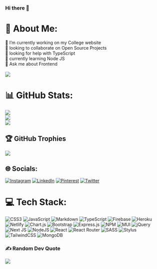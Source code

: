 ### Hi there 👋
# 💫 About Me:
🔭 I’m currently working on my College website <br>👯  looking to collaborate on Open Source Projects<br>🤝  looking for help with TypeScript<br>🌱  currently learning Node JS<br>💬 Ask me about Frontend<br>
<br>
[![](https://visitcount.itsvg.in/api?id=kkupgrader&label=Profile%20Views&color=0&icon=1&pretty=true)](https://visitcount.itsvg.in)
# 📊 GitHub Stats:
![](https://github-readme-stats.vercel.app/api?username=kkupgrader&theme=react&hide_border=false&include_all_commits=false&count_private=false)<br/>
![](https://github-readme-streak-stats.herokuapp.com/?user=kkupgrader&theme=react&hide_border=false)<br/>
![](https://github-readme-stats.vercel.app/api/top-langs/?username=kkupgrader&theme=react&hide_border=false&include_all_commits=false&count_private=false&layout=compact)
## 🏆 GitHub Trophies
![](https://github-profile-trophy.vercel.app/?username=kkupgrader&theme=dark_dimmed&no-frame=true&no-bg=false&margin-w=4)

## 🌐 Socials:
[![Instagram](https://img.shields.io/badge/Instagram-%23E4405F.svg?logo=Instagram&logoColor=white)](https://instagram.com/kanakkholwal) [![LinkedIn](https://img.shields.io/badge/LinkedIn-%230077B5.svg?logo=linkedin&logoColor=white)](https://linkedin.com/in/kanak-kholwal) [![Pinterest](https://img.shields.io/badge/Pinterest-%23E60023.svg?logo=Pinterest&logoColor=white)](https://pinterest.com/kkupgrader) [![Twitter](https://img.shields.io/badge/Twitter-%231DA1F2.svg?logo=Twitter&logoColor=white)](https://twitter.com/kanakkholwal) 



# 💻 Tech Stack:
![CSS3](https://img.shields.io/badge/css3-%231572B6.svg?style=plastic&logo=css3&logoColor=white) ![JavaScript](https://img.shields.io/badge/javascript-%23323330.svg?style=plastic&logo=javascript&logoColor=%23F7DF1E) ![Markdown](https://img.shields.io/badge/markdown-%23000000.svg?style=plastic&logo=markdown&logoColor=white) ![TypeScript](https://img.shields.io/badge/typescript-%23007ACC.svg?style=plastic&logo=typescript&logoColor=white) ![Firebase](https://img.shields.io/badge/firebase-%23039BE5.svg?style=plastic&logo=firebase) ![Heroku](https://img.shields.io/badge/heroku-%23430098.svg?style=plastic&logo=heroku&logoColor=white) ![Netlify](https://img.shields.io/badge/netlify-%23000000.svg?style=plastic&logo=netlify&logoColor=#00C7B7) ![Chart.js](https://img.shields.io/badge/chart.js-F5788D.svg?style=plastic&logo=chart.js&logoColor=white) ![Bootstrap](https://img.shields.io/badge/bootstrap-%23563D7C.svg?style=plastic&logo=bootstrap&logoColor=white) ![Express.js](https://img.shields.io/badge/express.js-%23404d59.svg?style=plastic&logo=express&logoColor=%2361DAFB) ![NPM](https://img.shields.io/badge/NPM-%23000000.svg?style=plastic&logo=npm&logoColor=white) ![MUI](https://img.shields.io/badge/MUI-%230081CB.svg?style=plastic&logo=material-ui&logoColor=white) ![jQuery](https://img.shields.io/badge/jquery-%230769AD.svg?style=plastic&logo=jquery&logoColor=white) ![Next JS](https://img.shields.io/badge/Next-black?style=plastic&logo=next.js&logoColor=white) ![NodeJS](https://img.shields.io/badge/node.js-6DA55F?style=plastic&logo=node.js&logoColor=white) ![React](https://img.shields.io/badge/react-%2320232a.svg?style=plastic&logo=react&logoColor=%2361DAFB) ![React Router](https://img.shields.io/badge/React_Router-CA4245?style=plastic&logo=react-router&logoColor=white) ![SASS](https://img.shields.io/badge/SASS-hotpink.svg?style=plastic&logo=SASS&logoColor=white) ![Stylus](https://img.shields.io/badge/stylus-%23ff6347.svg?style=plastic&logo=stylus&logoColor=white) ![TailwindCSS](https://img.shields.io/badge/tailwindcss-%2338B2AC.svg?style=plastic&logo=tailwind-css&logoColor=white) ![MongoDB](https://img.shields.io/badge/MongoDB-%234ea94b.svg?style=plastic&logo=mongodb&logoColor=white)


<!-- Proudly created with GPRM ( https://gprm.itsvg.in ) -->

### ✍️ Random Dev Quote
![](https://quotes-github-readme.vercel.app/api?type=horizontal&theme=tokyonight)




